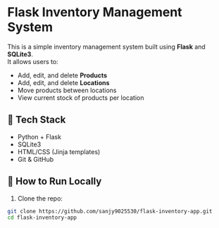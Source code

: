 # Flask Inventory Management System

This is a simple inventory management system built using **Flask** and **SQLite3**.  
It allows users to:

- Add, edit, and delete **Products**
- Add, edit, and delete **Locations**
- Move products between locations
- View current stock of products per location

## 🔧 Tech Stack
- Python + Flask
- SQLite3
- HTML/CSS (Jinja templates)
- Git & GitHub

## 🚀 How to Run Locally

1. Clone the repo:
```bash
git clone https://github.com/sanjy9025530/flask-inventory-app.git
cd flask-inventory-app
